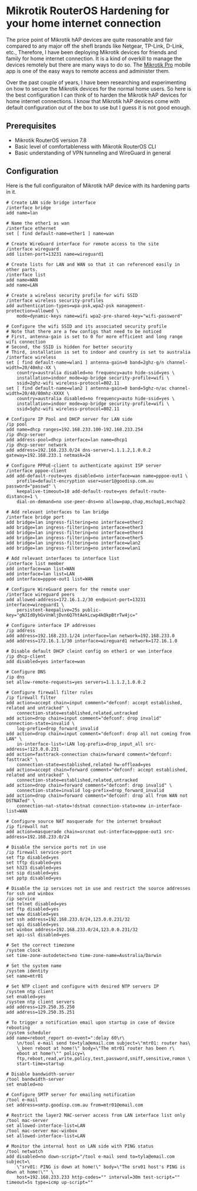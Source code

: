 # Mikrotik RouterOS Hardening for your home internet connection

The price point of Mikrotik hAP devices are quite reasonable and fair compared to any major off the shefl brands like Netgear, TP-Link, D-Link, etc., Therefore, I have been deploying Mikrotik devices for friends and family for home internet connection. It is a kind of overkill to manage the devices remotely but there are many ways to do so. The [Mikrotik Pro](https://play.google.com/store/apps/details?id=com.mikrotik.android.tikapp\&hl=en\&gl=US\&pli=1) mobile app is one of the easy ways to remote access and administer them.&#x20;

Over the past couple of years, I have been researching and experimenting on how to secure the Mikrotik devices for the normal home users. So here is the best configuration I can think of to harden the Mikrotik hAP devices for home internet connections. I know that Mikrotik hAP devices come with default configuration out of the box to use but I guess it is not good enough.&#x20;

## Prerequisites&#x20;

* Mikrotik RouterOS version 7.8
* Basic level of comfortableness with Mikrotik RouterOS CLI&#x20;
* Basic understanding of VPN tunneling and WireGuard in general

## Configuration

Here is the full configuraiton of Mikrotik hAP device with its hardening parts in it.&#x20;

```
# Create LAN side bridge interface 
/interface bridge
add name=lan

# Name the ether1 as wan
/interface ethernet
set [ find default-name=ether1 ] name=wan

# Create WireGuard interface for remote access to the site
/interface wireguard
add listen-port=13231 name=wireguard1

# Create lists for LAN and WAN so that it can referenced easily in other parts.
/interface list
add name=WAN
add name=LAN

# Create a wireless security profile for wifi SSID
/interface wireless security-profiles
add authentication-types=wpa-psk,wpa2-psk management-protection=allowed \
    mode=dynamic-keys name=wifi wpa2-pre-shared-key="wifi-password"

# Configure the wifi SSID and its associated security profile
# Note that there are a few configs that need to be noticed
# First, antenna-gain is set to 0 for more efficient and long range wifi connection
# Second, the SSID is hidden for better security
# Third, installation is set to indoor and country is set to australia
/interface wireless
set [ find default-name=wlan1 ] antenna-gain=0 band=2ghz-g/n channel-width=20/40mhz-XX \
    country=australia disabled=no frequency=auto hide-ssid=yes \
    installation=indoor mode=ap-bridge security-profile=wifi \
    ssid=2ghz-wifi wireless-protocol=802.11
set [ find default-name=wlan2 ] antenna-gain=0 band=5ghz-n/ac channel-width=20/40/80mhz-XXXX \
    country=australia disabled=no frequency=auto hide-ssid=yes \
    installation=indoor mode=ap-bridge security-profile=wifi \
    ssid=5ghz-wifi wireless-protocol=802.11
    
# Configure IP Pool and DHCP server for LAN side
/ip pool
add name=dhcp ranges=192.168.233.100-192.168.233.254
/ip dhcp-server
add address-pool=dhcp interface=lan name=dhcp1
/ip dhcp-server network
add address=192.168.233.0/24 dns-server=1.1.1.2,1.0.0.2 gateway=192.168.233.1 netmask=24

# Configure PPPoE-client to authenticate against ISP server
/interface pppoe-client
add add-default-route=yes disabled=no interface=wan name=pppoe-out1 \
    profile=default-encryption user=user1@goodisp.com.au password="passwd" \
    keepalive-timeout=10 add-default-route=yes default-route-distance=1 \
    dial-on-demand=no use-peer-dns=no allow=pap,chap,mschap1,mschap2
    
# Add relevant interfaces to lan bridge
/interface bridge port
add bridge=lan ingress-filtering=no interface=ether2
add bridge=lan ingress-filtering=no interface=ether3
add bridge=lan ingress-filtering=no interface=ether4
add bridge=lan ingress-filtering=no interface=ether5
add bridge=lan ingress-filtering=no interface=wlan2
add bridge=lan ingress-filtering=no interface=wlan1

# Add relevant interfaces to interface list
/interface list member
add interface=wan list=WAN
add interface=lan list=LAN
add interface=pppoe-out1 list=WAN

# Configure WireGuard peers for the remote user
/interface wireguard peers
add allowed-address=172.16.1.2/30 endpoint-port=13231 interface=wireguard1 \
    persistent-keepalive=25s public-key="gNJId0yhGvVnWljDvn6Q7htAekLcwp4kQkpBtrTw4jc="
    
# Configure interface IP addresses    
/ip address
add address=192.168.233.1/24 interface=lan network=192.168.233.0
add address=172.16.1.1/30 interface=wireguard1 network=172.16.1.0

# Disable default DHCP cleint config on ether1 or wan interface
/ip dhcp-client
add disabled=yes interface=wan

# Configure DNS 
/ip dns
set allow-remote-requests=yes servers=1.1.1.2,1.0.0.2

# Configure firewall filter rules
/ip firewall filter
add action=accept chain=input comment="defconf: accept established, related and untracked" \
    connection-state=established,related,untracked
add action=drop chain=input comment="defconf: drop invalid" connection-state=invalid \
    log-prefix=drop_forward_invalid
add action=drop chain=input comment="defconf: drop all not coming from LAN" \
    in-interface-list=!LAN log-prefix=drop_input_all src-address=!123.0.0.231
add action=fasttrack-connection chain=forward comment="defconf: fasttrack" \
    connection-state=established,related hw-offload=yes
add action=accept chain=forward comment="defconf: accept established, related and untracked" \
    connection-state=established,related,untracked
add action=drop chain=forward comment="defconf: drop invalid" \
    connection-state=invalid log-prefix=drop_forward_invalid
add action=drop chain=forward comment="defconf: drop all from WAN not DSTNATed" \
    connection-nat-state=!dstnat connection-state=new in-interface-list=WAN
   
# Configure source NAT masquerade for the internet breakout 
/ip firewall nat
add action=masquerade chain=srcnat out-interface=pppoe-out1 src-address=192.168.233.0/24

# Disable the service ports not in use
/ip firewall service-port
set ftp disabled=yes
set tftp disabled=yes
set h323 disabled=yes
set sip disabled=yes
set pptp disabled=yes

# Disable the ip services not in use and restrict the source addresses for ssh and winbox
/ip service
set telnet disabled=yes
set ftp disabled=yes
set www disabled=yes
set ssh address=192.168.233.0/24,123.0.0.231/32
set api disabled=yes
set winbox address=192.168.233.0/24,123.0.0.231/32
set api-ssl disabled=yes

# Set the correct timezone 
/system clock
set time-zone-autodetect=no time-zone-name=Australia/Darwin

# Set the system name
/system identity
set name=mtr01

# Set NTP client and configure with desired NTP servers IP
/system ntp client
set enabled=yes
/system ntp client servers
add address=129.250.35.250
add address=129.250.35.251

# To trigger a notification email upon startup in case of device rebooting
/system scheduler
add name=reboot_report on-event=":delay 60\r\
    \n/tool e-mail send to=tyla@email.com subject=\"mtr01: router has\
    \_been reboot at home!\" body=\"The mtr01 router has been r\
    eboot at home!\"" policy=\
    ftp,reboot,read,write,policy,test,password,sniff,sensitive,romon \
    start-time=startup

# Disable bandwidth-server
/tool bandwidth-server
set enabled=no

# Configure SMTP server for emailing notification
/tool e-mail
set address=smtp.goodisp.com.au from=mtr01@email.com

# Restrict the layer2 MAC-server access from LAN interface list only
/tool mac-server
set allowed-interface-list=LAN
/tool mac-server mac-winbox
set allowed-interface-list=LAN

# Monitor the internal host on LAN side with PING status
/tool netwatch
add disabled=no down-script="/tool e-mail send to=tyla@email.com subject=\
    \"srv01: PING is down at home!\" body=\"The srv01 host's PING is down at home!\"" \
    host=192.168.233.233 http-codes="" interval=30m test-script="" timeout=5s type=icmp up-script=""
```
